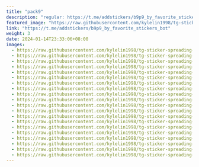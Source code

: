 ```yaml
---
title: "pack9"
description: "regular: https://t.me/addstickers/b9p9_by_favorite_stickers_bot"
featured_image: "https://raw.githubusercontent.com/kylelin1998/tg-sticker-spreading-worldwide-images/main/img/87c1258e-774d-4f17-86f3-a728664554c6.jpg"
link: "https://t.me/addstickers/b9p9_by_favorite_stickers_bot"
weight: 3
date: 2024-01-14T23:33:06+08:00
images:
  - https://raw.githubusercontent.com/kylelin1998/tg-sticker-spreading-worldwide-images/main/img/87c1258e-774d-4f17-86f3-a728664554c6.jpg
  - https://raw.githubusercontent.com/kylelin1998/tg-sticker-spreading-worldwide-images/main/img/9d066ec1-7e4a-4d7e-a1c9-425da8099fa7.jpg
  - https://raw.githubusercontent.com/kylelin1998/tg-sticker-spreading-worldwide-images/main/img/04cea238-e84c-4bb4-8b01-06ddf1c448cf.jpg
  - https://raw.githubusercontent.com/kylelin1998/tg-sticker-spreading-worldwide-images/main/img/bd4066dc-1fba-44d6-86d7-0549ac6fa954.jpg
  - https://raw.githubusercontent.com/kylelin1998/tg-sticker-spreading-worldwide-images/main/img/9cd10de8-570d-4166-a16b-e9d690fcce70.jpg
  - https://raw.githubusercontent.com/kylelin1998/tg-sticker-spreading-worldwide-images/main/img/3d774b66-2b68-4e0f-83ef-a1c68d1ede06.jpg
  - https://raw.githubusercontent.com/kylelin1998/tg-sticker-spreading-worldwide-images/main/img/df62e396-101e-4e87-8160-a76ccf7525b5.jpg
  - https://raw.githubusercontent.com/kylelin1998/tg-sticker-spreading-worldwide-images/main/img/bc73d927-cf85-4c7f-83fe-932af6b63ff1.jpg
  - https://raw.githubusercontent.com/kylelin1998/tg-sticker-spreading-worldwide-images/main/img/b2920258-540e-464e-ac1e-b9b92e6782ce.jpg
  - https://raw.githubusercontent.com/kylelin1998/tg-sticker-spreading-worldwide-images/main/img/cf42c24f-cd14-4cd2-8797-3646c29c2150.jpg
  - https://raw.githubusercontent.com/kylelin1998/tg-sticker-spreading-worldwide-images/main/img/a05810b4-c40e-40af-a646-257c20813990.jpg
  - https://raw.githubusercontent.com/kylelin1998/tg-sticker-spreading-worldwide-images/main/img/efbf68c0-f9db-4726-95e2-b428a36d0967.jpg
  - https://raw.githubusercontent.com/kylelin1998/tg-sticker-spreading-worldwide-images/main/img/84e418ed-193e-46e4-a84b-cbec7b5b4fe4.jpg
  - https://raw.githubusercontent.com/kylelin1998/tg-sticker-spreading-worldwide-images/main/img/0b4c993d-7d75-4367-8511-05046e07d907.jpg
  - https://raw.githubusercontent.com/kylelin1998/tg-sticker-spreading-worldwide-images/main/img/8c960a17-c62d-407f-ab79-68f27d3f6316.jpg
  - https://raw.githubusercontent.com/kylelin1998/tg-sticker-spreading-worldwide-images/main/img/e9749aff-f7f4-4ba6-ac13-dd18c8cce4ba.jpg
  - https://raw.githubusercontent.com/kylelin1998/tg-sticker-spreading-worldwide-images/main/img/aea4c6e5-3347-479c-abd0-ec9ca764683f.jpg
  - https://raw.githubusercontent.com/kylelin1998/tg-sticker-spreading-worldwide-images/main/img/d7fbad35-2826-41ab-9f37-fa496ea1cf6d.jpg
  - https://raw.githubusercontent.com/kylelin1998/tg-sticker-spreading-worldwide-images/main/img/76b23870-c25c-49b1-bfa6-c5ae5ecbb9d6.jpg
  - https://raw.githubusercontent.com/kylelin1998/tg-sticker-spreading-worldwide-images/main/img/84e42577-993b-4782-b8e4-e22e309f535a.jpg
---
```

